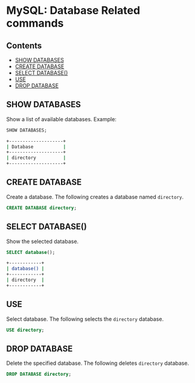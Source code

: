 MySQL: Database Related commands
================================

## Contents

- [SHOW DATABASES]()
- [CREATE DATABASE <database>]()
- [SELECT DATABASE()]()
- [USE <database>]()
- [DROP DATABASE <database>]()


## SHOW DATABASES

Show a list of available databases.
Example:

```sql
SHOW DATABASES;
```
```bash
+--------------------+
| Database           |
+--------------------+
| directory          |
+--------------------+
```

## CREATE DATABASE <database>

Create a database.
The following creates a database named `directory`.

```sql
CREATE DATABASE directory;
```

## SELECT DATABASE()

Show the selected database.

```sql
SELECT database();
```
```bash
+------------+
| database() |
+------------+
| directory  |
+------------+
```

## USE <database>

Select database.
The following selects the `directory` database.

```sql
USE directory;
```

## DROP DATABASE <database>

Delete the specified database.
The following deletes `directory` database.

```sql
DROP DATABASE directory;
```

